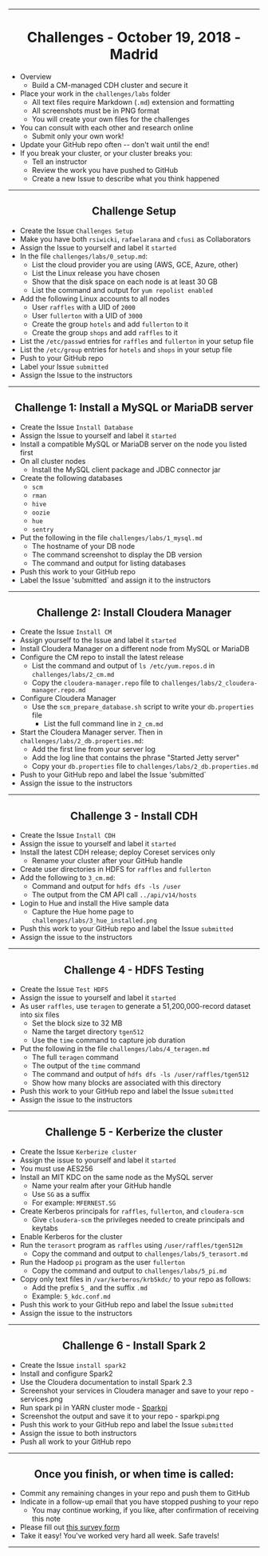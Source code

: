 <!-- CSS work goes here for the time being -->
<!-- set a:link text-decoration to none -->
<!-- set a:hover text-decoration to underline -->
<!-- http://forums.markdownpad.com/discussion/143/include-pdf-pagebreak-instructions-in-markdown/p1 -->

---
<div style="page-break-after: always;"></div>

# <center> Challenges - October 19, 2018 - Madrid

* Overview
    * Build a CM-managed CDH cluster and secure it
* Place your work in the `challenges/labs` folder
    * All text files require  Markdown (`.md`) extension and formatting
    * All screenshots must be in PNG format
    * You will create your own files for the challenges
* You can consult with each other and research online
    * Submit only your own work!
* Update your GitHub repo often -- don't wait until the end!
* If you break your cluster, or your cluster breaks you:
    * Tell an instructor
    * Review the work you have pushed to GitHub
    * Create a new Issue to describe what you think happened

---
<div style="page-break-after: always;"></div>

## <center> Challenge Setup

* Create the Issue `Challenges Setup`
* Make you have both `rsiwicki`, `rafaelarana` and `cfusi` as Collaborators
* Assign the Issue to yourself and label it `started`
* In the file `challenges/labs/0_setup.md`:
    * List the cloud provider you are using (AWS, GCE, Azure, other)
    * List the Linux release you have chosen 
    * Show that the disk space on each node is at least 30 GB
    * List the command and output for `yum repolist enabled` 
* Add the following Linux accounts to all nodes
    * User `raffles` with a UID of `2000`
    * User `fullerton` with a UID of `3000`
    * Create the group `hotels` and add `fullerton` to it
    * Create the group `shops` and add `raffles` to it
* List the `/etc/passwd` entries for `raffles` and `fullerton` in your setup file
* List the `/etc/group` entries for `hotels` and `shops` in your setup file
* Push to your GitHub repo
* Label your Issue `submitted` 
* Assign the Issue to the instructors

---
<div style="page-break-after: always;"></div>

## <center> Challenge 1: Install a MySQL or MariaDB server

* Create the Issue `Install Database`
* Assign the Issue to yourself and label it `started`
* Install a compatible MySQL or MariaDB server on the node you listed first
* On all cluster nodes
    * Install the MySQL client package and JDBC connector jar
* Create the following databases
    * `scm`
    * `rman`
    * `hive`
    * `oozie`
    * `hue`
    * `sentry`
* Put the following in the file `challenges/labs/1_mysql.md`
    * The hostname of your DB node 
    * The command screenshot to display the DB version
    * The command and output for listing databases 
* Push this work to your GitHub repo
* Label the Issue 'submitted` and assign it to the instructors

---
<div style="page-break-after: always;"></div>

## <center> Challenge 2: Install Cloudera Manager

* Create the Issue `Install CM`
* Assign yourself to the Issue and label it `started`
* Install Cloudera Manager on a different node from MySQL or MariaDB
* Configure the CM repo to install the latest release
  * List the command and output of `ls /etc/yum.repos.d` in `challenges/labs/2_cm.md`
  * Copy the `cloudera-manager.repo` file to `challenges/labs/2_cloudera-manager.repo.md`
* Configure Cloudera Manager
  * Use the `scm_prepare_database.sh` script to write your `db.properties` file 
    * List the full command line in `2_cm.md`
* Start the Cloudera Manager server. Then in `challenges/labs/2_db.properties.md`:
  * Add the first line from your server log
  * Add the log line that contains the phrase "Started Jetty server"
  * Copy your `db.properties` file to `challenges/labs/2_db.properties.md`
* Push to your GitHub repo and label the Issue 'submitted`
* Assign the issue to the instructors

---
<div style="page-break-after: always;"></div>

## <center> Challenge 3 - Install CDH

* Create the Issue `Install CDH`
* Assign the issue to yourself and label it `started`
* Install the latest CDH release; deploy Coreset services only
  * Rename your cluster after your GitHub handle
* Create user directories in HDFS for `raffles` and `fullerton`
* Add the following to `3_cm.md`:
    * Command and output for `hdfs dfs -ls /user`
    * The output from the CM API call `../api/v14/hosts` 
* Login to Hue and install the Hive sample data
    * Capture the Hue home page to `challenges/labs/3_hue_installed.png`
* Push this work to your GitHub repo and label the Issue `submitted`
* Assign the issue to the instructors

---
<div style="page-break-after: always;"></div>

## <center> Challenge 4 - HDFS Testing

* Create the Issue `Test HDFS`
* Assign the issue to yourself and label it `started`
* As user `raffles`, use `teragen` to generate a 51,200,000-record dataset into six files
    * Set the block size to 32 MB
    * Name the target directory `tgen512`
    * Use the `time` command to capture job duration
* Put the following in the file `challenges/labs/4_teragen.md`
    * The full `teragen` command 
    * The output of the `time` command
    * The command and output of `hdfs dfs -ls /user/raffles/tgen512`
    * Show how many blocks are associated with this directory
* Push this work to your GitHub repo and label the Issue `submitted`
* Assign the issue to the instructors

---
<div style="page-break-after: always;"></div>

## <center> Challenge 5 - Kerberize the cluster

* Create the Issue `Kerberize cluster`
* Assign the issue to yourself and label it `started`
* You must use AES256
* Install an MIT KDC on the same node as the MySQL server
  * Name your realm after your GitHub handle
  * Use `SG` as a suffix
  * For example: `MFERNEST.SG`
* Create Kerberos principals for `raffles`, `fullerton`, and `cloudera-scm`
  * Give `cloudera-scm` the privileges needed to create principals and keytabs
* Enable Kerberos for the cluster
* Run the `terasort` program as `raffles` using `/user/raffles/tgen512m`
  * Copy the command and output to `challenges/labs/5_terasort.md`
* Run the Hadoop `pi` program as the user `fullerton`
  * Copy the command and output to `challenges/labs/5_pi.md`
*  Copy only text files in `/var/kerberos/krb5kdc/` to your repo as follows:
    * Add the prefix `5_` and the suffix `.md` 
    * Example: `5_kdc.conf.md`
* Push this work to your GitHub repo and label the Issue `submitted`
* Assign the issue to the instructors

---
<div style="page-break-after: always;"></div>

## <center> Challenge 6 - Install Spark 2 

* Create the Issue `install spark2`
* Install and configure Spark2
* Use the Cloudera documentation to install Spark 2.3
* Screenshot your services in Cloudera manager and save to your repo - services.png
* Run spark pi in YARN cluster mode - [Sparkpi ](https://www.cloudera.com/documentation/enterprise/5-14-x/topics/cdh_ig_running_spark_on_yarn.html#spark_yarn_sparkpi_example__section_rtp_xfv_hs)
* Screenshot the output and save it to your repo - sparkpi.png
* Push this work to your GitHub repo and label the Issue `submitted`
* Assign the issue to both instructors
* Push all work to your GitHub repo

---
<div style="page-break-after: always;"></div>

## <center> Once you finish, or when time is called:

* Commit any remaining changes in your repo and push them to GitHub
* Indicate in a follow-up email that you have stopped pushing to your repo
  * You may continue working, if you like, after confirmation of receiving this note
* Please fill out [this survey form](https://goo.gl/forms/pmHeHx03zRu3cnlc2)
* Take it easy! You've worked very hard all week. Safe travels!

---
<div style="page-break-after: always;"></div>
